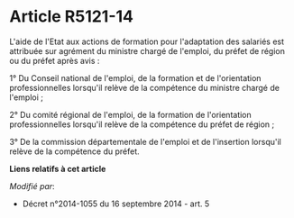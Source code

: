 # Article R5121-14

L'aide de l'Etat aux actions de formation pour l'adaptation des salariés est attribuée sur agrément du ministre chargé de
l'emploi, du préfet de région ou du préfet après avis : 

1° Du Conseil national de l'emploi, de la formation et de l'orientation professionnelles lorsqu'il relève de la compétence du
ministre chargé de l'emploi ; 

2° Du comité régional de l'emploi, de la formation de l'orientation professionnelles lorsqu'il relève de la compétence du
préfet de région ; 

3° De la commission départementale de l'emploi et de l'insertion lorsqu'il relève de la compétence du préfet.

**Liens relatifs à cet article**

_Modifié par_:

  - Décret n°2014-1055 du 16 septembre 2014 - art. 5

